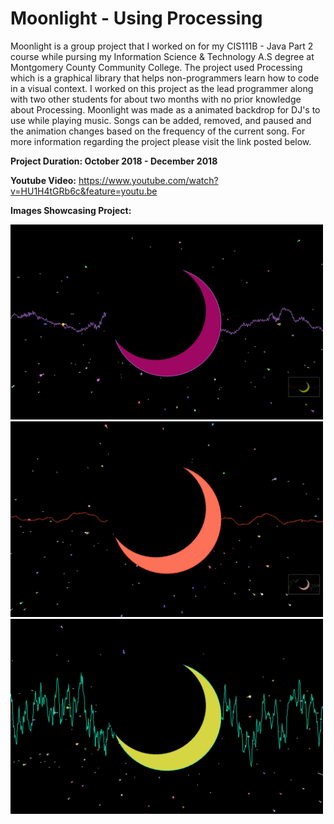 # Moonlight - Using Processing

Moonlight is a group project that I worked on for my CIS111B - Java Part 2 course while pursing my Information Science &
Technology A.S degree at Montgomery County Community College. The project used Processing which is a graphical library
that helps non-programmers learn how to code in a visual context. I worked on this project as the lead programmer along
with two other students for about two months with no prior knowledge about Processing. Moonlight was made as a animated
backdrop for DJ's to use while playing music. Songs can be added, removed, and paused and the animation changes based
on the frequency of the current song. For more information regarding the project please visit the link posted below. 

**Project Duration: October 2018 - December 2018**

**Youtube Video:** https://www.youtube.com/watch?v=HU1H4tGRb6c&feature=youtu.be 

**Images Showcasing Project:**

<img src = "Moonlight/Images/Screenshot%201.png" width="500">
<img src = "Moonlight/Images/Screenshot%202.png" width="500">
<img src = "Moonlight/Images/Screenshot%203.png" width="500">
